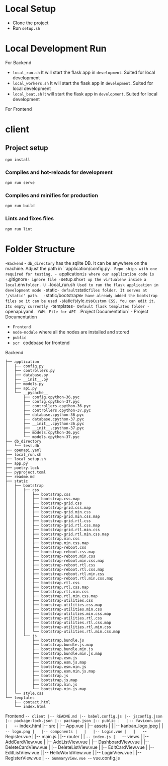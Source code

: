 # Local Setup
- Clone the project
- Run `setup.sh`

# Local Development Run
For Backend
- `local_run.sh` It will start the flask app in `development`. Suited for local development
- `local_workers.sh` It will start the flask app in `development`. Suited for local development
- `local_beat.sh` It will start the flask app in `development`. Suited for local development

For Frontend
# client

## Project setup
`npm install`

### Compiles and hot-reloads for development
`npm run serve`

### Compiles and minifies for production
`npm run build`

### Lints and fixes files
`npm run lint`



# Folder Structure
-`Backend`
    - `db_directory` has the sqlite DB. It can be anywhere on the machine. Adjust the path in ``application/config.py`. Repo ships with one required for testing.
    - `application` is where our application code is
    - `.gitignore` - ignore file
    - `setup.sh` set up the virtualenv inside a local `.env` folder. U
    - `local_run.sh`  Used to run the flask application in development mode
    - `static` - default `static` files folder. It serves at '/static' path. 
    - `static/bootstrap` We have already added the bootstrap files so it can be used
    - `static/style.css` Custom CSS. You can edit it. Its empty currently
    - `templates` - Default flask templates folder
    - `openapi.yaml` - YAML File for API
    - `Project Documentation` - Project Documentation
- `Frontend`
- `node-module` where all the nodes are installed and stored
- `public` 
- `scr ` codebase for frontend

Backend

```
├── application
│   ├── config.py
│   ├── controllers.py
│   ├── database.py
│   ├── __init__.py
│   ├── models.py
│   ├── api.py
│   └── __pycache__
│       ├── config.cpython-36.pyc
│       ├── config.cpython-37.pyc
│       ├── controllers.cpython-36.pyc
│       ├── controllers.cpython-37.pyc
│       ├── database.cpython-36.pyc
│       ├── database.cpython-37.pyc
│       ├── __init__.cpython-36.pyc
│       ├── __init__.cpython-37.pyc
│       ├── models.cpython-36.pyc
│       └── models.cpython-37.pyc
├── db_directory
│   └── test.db
├── openapi.yaml
├── local_run.sh
├── local_setup.sh
├── app.py
├── poetry.lock
├── pyproject.toml
├── readme.md
├── static
│   ├── bootstrap
│   │   ├── css
│   │   │   ├── bootstrap.css
│   │   │   ├── bootstrap.css.map
│   │   │   ├── bootstrap-grid.css
│   │   │   ├── bootstrap-grid.css.map
│   │   │   ├── bootstrap-grid.min.css
│   │   │   ├── bootstrap-grid.min.css.map
│   │   │   ├── bootstrap-grid.rtl.css
│   │   │   ├── bootstrap-grid.rtl.css.map
│   │   │   ├── bootstrap-grid.rtl.min.css
│   │   │   ├── bootstrap-grid.rtl.min.css.map
│   │   │   ├── bootstrap.min.css
│   │   │   ├── bootstrap.min.css.map
│   │   │   ├── bootstrap-reboot.css
│   │   │   ├── bootstrap-reboot.css.map
│   │   │   ├── bootstrap-reboot.min.css
│   │   │   ├── bootstrap-reboot.min.css.map
│   │   │   ├── bootstrap-reboot.rtl.css
│   │   │   ├── bootstrap-reboot.rtl.css.map
│   │   │   ├── bootstrap-reboot.rtl.min.css
│   │   │   ├── bootstrap-reboot.rtl.min.css.map
│   │   │   ├── bootstrap.rtl.css
│   │   │   ├── bootstrap.rtl.css.map
│   │   │   ├── bootstrap.rtl.min.css
│   │   │   ├── bootstrap.rtl.min.css.map
│   │   │   ├── bootstrap-utilities.css
│   │   │   ├── bootstrap-utilities.css.map
│   │   │   ├── bootstrap-utilities.min.css
│   │   │   ├── bootstrap-utilities.min.css.map
│   │   │   ├── bootstrap-utilities.rtl.css
│   │   │   ├── bootstrap-utilities.rtl.css.map
│   │   │   ├── bootstrap-utilities.rtl.min.css
│   │   │   └── bootstrap-utilities.rtl.min.css.map
│   │   └── js
│   │       ├── bootstrap.bundle.js
│   │       ├── bootstrap.bundle.js.map
│   │       ├── bootstrap.bundle.min.js
│   │       ├── bootstrap.bundle.min.js.map
│   │       ├── bootstrap.esm.js
│   │       ├── bootstrap.esm.js.map
│   │       ├── bootstrap.esm.min.js
│   │       ├── bootstrap.esm.min.js.map
│   │       ├── bootstrap.js
│   │       ├── bootstrap.js.map
│   │       ├── bootstrap.min.js
│   │       └── bootstrap.min.js.map
│   └── style.css
└── templates
    ├── contact.html
    └── index.html
```

Frontend
`-- client
    |-- README.md
    |-- babel.config.js
    |-- jsconfig.json
    |-- package-lock.json
    |-- package.json
    |-- public
    |   |-- favicon.ico
    |   `-- index.html
    |-- src
    |   |-- App.vue
    |   |-- assets
    |   |   |-- kanban_logo.jpeg
    |   |   `-- logo.png
    |   |-- components
    |   |   |-- Login.vue
    |   |   `-- Register.vue
    |   |-- main.js
    |   |-- router
    |   |   `-- index.js
    |   `-- views
    |       |-- AddCardView.vue
    |       |-- AddListView.vue
    |       |-- DashboardView.vue
    |       |-- DeleteCardView.vue
    |       |-- DeleteListView.vue
    |       |-- EditCardView.vue
    |       |-- EditListView.vue
    |       |-- HelloWorldView.vue
    |       |-- LoginView.vue
    |       |-- RegisterView.vue
    |       `-- SummaryView.vue
    `-- vue.config.js